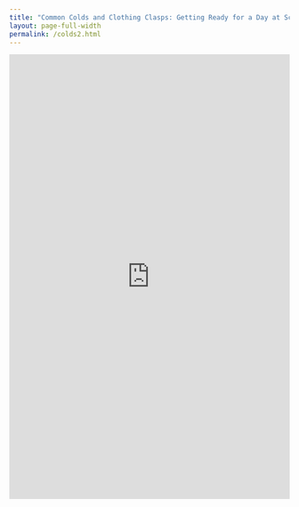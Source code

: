 ```yaml
---
title: "Common Colds and Clothing Clasps: Getting Ready for a Day at School (Part 2)"
layout: page-full-width
permalink: /colds2.html
---
```


<iframe src="https://uploads.knightlab.com/storymapjs/f6598fffc0554f8bbf943d1cb8603fb1/common-colds-and-clothing-clasps-getting-ready-for-a-day-of-school-part-2/index.html" frameborder="0" width="100%" height="800"></iframe>
